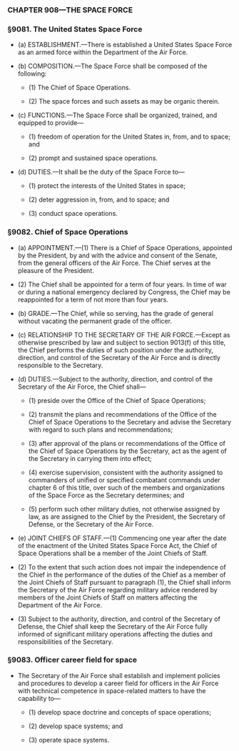 ### CHAPTER 908—THE SPACE FORCE

### §9081. The United States Space Force
* (a) ESTABLISHMENT.—There is established a United States Space Force as an armed force within the Department of the Air Force.

* (b) COMPOSITION.—The Space Force shall be composed of the following:

  * (1) The Chief of Space Operations.

  * (2) The space forces and such assets as may be organic therein.


* (c) FUNCTIONS.—The Space Force shall be organized, trained, and equipped to provide—

  * (1) freedom of operation for the United States in, from, and to space; and

  * (2) prompt and sustained space operations.


* (d) DUTIES.—It shall be the duty of the Space Force to—

  * (1) protect the interests of the United States in space;

  * (2) deter aggression in, from, and to space; and

  * (3) conduct space operations.

### §9082. Chief of Space Operations
* (a) APPOINTMENT.—(1) There is a Chief of Space Operations, appointed by the President, by and with the advice and consent of the Senate, from the general officers of the Air Force. The Chief serves at the pleasure of the President.

* (2) The Chief shall be appointed for a term of four years. In time of war or during a national emergency declared by Congress, the Chief may be reappointed for a term of not more than four years.

* (b) GRADE.—The Chief, while so serving, has the grade of general without vacating the permanent grade of the officer.

* (c) RELATIONSHIP TO THE SECRETARY OF THE AIR FORCE.—Except as otherwise prescribed by law and subject to section 9013(f) of this title, the Chief performs the duties of such position under the authority, direction, and control of the Secretary of the Air Force and is directly responsible to the Secretary.

* (d) DUTIES.—Subject to the authority, direction, and control of the Secretary of the Air Force, the Chief shall—

  * (1) preside over the Office of the Chief of Space Operations;

  * (2) transmit the plans and recommendations of the Office of the Chief of Space Operations to the Secretary and advise the Secretary with regard to such plans and recommendations;

  * (3) after approval of the plans or recommendations of the Office of the Chief of Space Operations by the Secretary, act as the agent of the Secretary in carrying them into effect;

  * (4) exercise supervision, consistent with the authority assigned to commanders of unified or specified combatant commands under chapter 6 of this title, over such of the members and organizations of the Space Force as the Secretary determines; and

  * (5) perform such other military duties, not otherwise assigned by law, as are assigned to the Chief by the President, the Secretary of Defense, or the Secretary of the Air Force.


* (e) JOINT CHIEFS OF STAFF.—(1) Commencing one year after the date of the enactment of the United States Space Force Act, the Chief of Space Operations shall be a member of the Joint Chiefs of Staff.

* (2) To the extent that such action does not impair the independence of the Chief in the performance of the duties of the Chief as a member of the Joint Chiefs of Staff pursuant to paragraph (1), the Chief shall inform the Secretary of the Air Force regarding military advice rendered by members of the Joint Chiefs of Staff on matters affecting the Department of the Air Force.

* (3) Subject to the authority, direction, and control of the Secretary of Defense, the Chief shall keep the Secretary of the Air Force fully informed of significant military operations affecting the duties and responsibilities of the Secretary.

### §9083. Officer career field for space
* The Secretary of the Air Force shall establish and implement policies and procedures to develop a career field for officers in the Air Force with technical competence in space-related matters to have the capability to—

  * (1) develop space doctrine and concepts of space operations;

  * (2) develop space systems; and

  * (3) operate space systems.